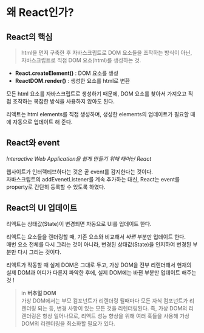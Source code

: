 # 왜 React인가?

## React의 핵심

> html을 먼저 구축한 후 자바스크립트로 DOM 요소들을 조작하는 방식이 아닌, 자바스크립트로 직접 DOM 요소(html)를 생성하는 것.

- **React.createElement()** : DOM 요소를 생성
- **ReactDOM.render()** : 생성한 요소를 html로 변환

모든 html 요소를 자바스크립트로 생성하기 때문에, DOM 요소를 찾아서 가져오고 직접 조작하는 복잡한 방식을 사용하지 않아도 된다.

리액트는 html elements를 직접 생성하며, 생성한 elements의 업데이트가 필요할 때에 자동으로 업데이트 해 준다.

## React와 event

_Interactive Web Application을 쉽게 만들기 위해 태어난 React_

웹사이트가 인터랙티브하다는 것은 곧 event를 감지한다는 것이다.  
자바스크립트의 addEvenetListener를 계속 추가하는 대신, React는 event를 property로 간단히 등록할 수 있도록 하였다.

## React의 UI 업데이트

리액트는 상태값(State)이 변경되면 자동으로 UI를 업데이트 한다.

리액트는 요소들을 렌더링할 때, 기존 요소와 비교해서 _바뀐_ 부분만 업데이트 한다.  
매번 요소 전체를 다시 그리는 것이 아니라, 변경된 상태값(State)을 인지하여 변경된 부분만 다시 그리는 것이다.

리액트가 작동할 때 실제 DOM은 그대로 두고, 가상 DOM을 전부 리렌더해서 현재의 실제 DOM과 어디가 다른지 파악한 후에, 실제 DOM에는 바뀐 부분만 업데이트 해주는 것 !

> in **버추얼 DOM**  
> 가상 DOM에서는 부모 컴포넌트가 리렌더링 될때마다 모든 자식 컴포넌트가 리렌더링 되는 등, 변경 사항이 있는 모든 것을 리렌더링된다.
> 즉, 가상 DOM의 리렌더링은 항상 일어나므로, 리액트 성능 향상을 위해 여러 훅들을 사용해 가상 DOM의 리렌더링을 최소화할 필요가 있다.
